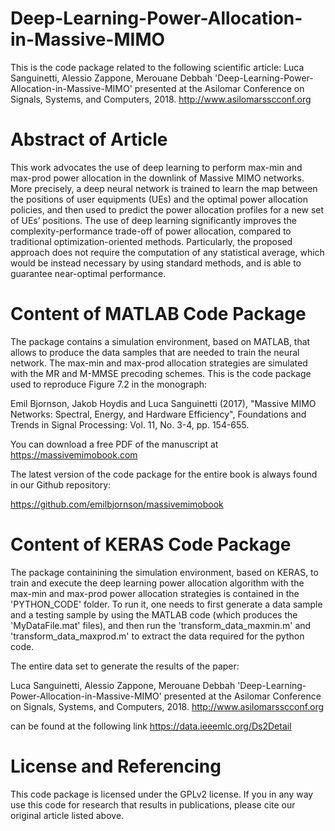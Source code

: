 # Deep-Learning-Power-Allocation-in-Massive-MIMO

This is the code package related to the following scientific article:
Luca Sanguinetti, Alessio Zappone, Merouane Debbah 'Deep-Learning-Power-Allocation-in-Massive-MIMO' presented at the Asilomar Conference on Signals, Systems, and Computers, 2018. http://www.asilomarsscconf.org

 
# Abstract of Article

This work advocates the use of deep learning to perform max-min and max-prod power allocation in the downlink of Massive MIMO networks. More precisely, a deep neural network is trained to learn the map between the positions of user equipments (UEs) and the optimal power allocation policies, and then used to predict the power allocation profiles for a new set of UEs’ positions. The use of deep learning significantly improves the complexity-performance trade-off of power allocation, compared to traditional optimization-oriented methods. Particularly, the proposed approach does not require the computation of any statistical average, which would be instead necessary by using standard methods, and is able to guarantee near-optimal performance.

# Content of MATLAB Code Package

The package contains a simulation environment, based on MATLAB, that allows to produce the data samples that are needed to train the neural network. The max-min and max-prod allocation strategies are simulated with the MR and M-MMSE precoding schemes. This is the code package used to reproduce Figure 7.2 in the monograph:

Emil Bjornson, Jakob Hoydis and Luca Sanguinetti (2017), "Massive MIMO Networks: Spectral, Energy, and Hardware Efficiency", Foundations and Trends in Signal Processing: Vol. 11, No. 3-4, pp. 154-655. 

You can download a free PDF of the manuscript at https://massivemimobook.com 

The latest version of the code package for the entire book is always found in our Github repository:

https://github.com/emilbjornson/massivemimobook

 
# Content of KERAS Code Package

The package containining the simulation environment, based on KERAS, to train and execute the deep learning power allocation algorithm with the max-min and max-prod power allocation strategies is contained in the 'PYTHON_CODE' folder. To run it, one needs to first generate a data sample and a testing sample by using the MATLAB code (which produces the 'MyDataFile.mat' files), and then run the 'transform_data_maxmin.m' and 'transform_data_maxprod.m' to extract the data required for the python code.

The entire data set to generate the results of the paper:

Luca Sanguinetti, Alessio Zappone, Merouane Debbah 'Deep-Learning-Power-Allocation-in-Massive-MIMO' presented at the Asilomar Conference on Signals, Systems, and Computers, 2018. http://www.asilomarsscconf.org

can be found at the following link https://data.ieeemlc.org/Ds2Detail 


# License and Referencing

This code package is licensed under the GPLv2 license. If you in any way use this code for research that results in publications, please cite our original article listed above.
